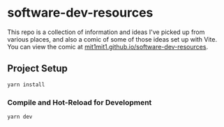 # software-dev-resources

This repo is a collection of information and ideas I've picked up from various places, and also a comic of some of those ideas set up with Vite. You can view the comic at [mit1mit1.github.io/software-dev-resources](https://mit1mit1.github.io/software-dev-resources/index.html).

## Project Setup

```sh
yarn install
```

### Compile and Hot-Reload for Development

```sh
yarn dev
```

